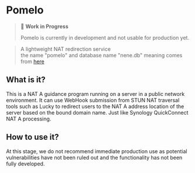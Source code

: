 ﻿# Pomelo

> 🚧 **Work in Progress**
>
> Pomelo is currently in development and not usable for production yet.


> A lightweight NAT redirection service  
> the name "pomelo" and database name "nene.db" meaning comes from [here](https://pjsekai.sega.jp/character/unite04/nene/index.html?year=now)

## What is it?
This is a NAT A guidance program running on a server in a public network environment. It can use WebHook submission from STUN NAT traversal tools such as Lucky to redirect users to the NAT A address location of the server based on the bound domain name. Just like Synology QuickConnect NAT A processing. 

## How to use it?
At this stage, we do not recommend immediate production use as potential vulnerabilities have not been ruled out and the functionality has not been fully developed.